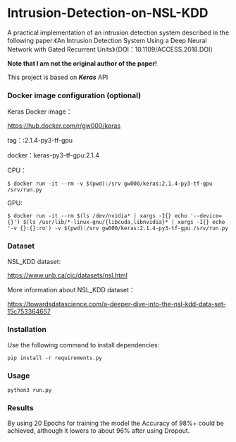 # Intrusion-Detection-on-NSL-KDD

A practical implementation of an intrusion detection system described in the following paper:《An Intrusion Detection System Using a Deep Neural Network with Gated Recurrent Units》（DOI：10.1109/ACCESS.2018.DOI）

**Note that I am not the original author of the paper!**

This project is based on ***Keras*** API

### Docker image configuration (optional)

Keras Docker image：

https://hub.docker.com/r/gw000/keras

tag：:2.1.4-py3-tf-gpu

docker：keras-py3-tf-gpu:2.1.4

CPU：

`$ docker run -it --rm -v $(pwd):/srv gw000/keras:2.1.4-py3-tf-gpu /srv/run.py`

GPU:

`$ docker run -it --rm $(ls /dev/nvidia* | xargs -I{} echo '--device={}') $(ls /usr/lib/*-linux-gnu/{libcuda,libnvidia}* | xargs -I{} echo '-v {}:{}:ro') -v $(pwd):/srv gw000/keras:2.1.4-py3-tf-gpu /srv/run.py`

### Dataset

NSL_KDD dataset:

https://www.unb.ca/cic/datasets/nsl.html

More information about NSL_KDD dataset：

https://towardsdatascience.com/a-deeper-dive-into-the-nsl-kdd-data-set-15c753364657

### Installation

Use the following command to install dependencies:

`pip install -r requirements.py`

### Usage

`python3 run.py`

### Results

By using 20 Epochs for training the model the Accuracy of 98%+ could be achieved, although it lowers to about 96% after using Dropout.
